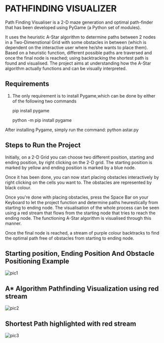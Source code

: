# PATHFINDING VISUALIZER

Path Finding Visualiser is a 2-D maze generation and optimal path-finder that has been developed using PyGame (a Python set of modules).

It uses the heuristic A-Star algorithm to determine paths between 2 nodes in a Two-Dimenstional Grid with some obstacles in between (which is dependent on the interactive user where he/she wants to place them). Based on a heuristic function, different possible paths are traversed and once the final node is reached; using backtracking the shortest path is found and visualised. The project aims at understanding how the A-Star algorithm actually functions and can be visually interpreted. 

## Requirements
1. The only requirement is to install Pygame,which can be done by either of the  following two commands

    pip install pygame

    python -m pip install pygame

After installing Pygame, simply run the command: python astar.py

## Steps to Run the Project

Initially, on a 2-D Grid you can choose two different position, starting and ending position, by right clicking on the 2-D grid. The starting position is marked by yellow and ending position is marked by a blue node.

Once it has been done, you can now start placing obstacles interactively by right clicking on the cells you want to. The obstacles are represented by black colour.

Once you're done with placing obstacles, press the Space Bar on your Keyboard to let the project function and determine paths heurestically from starting to ending node. The visualisation of the whole process can be seen using a red stream that flows from the starting node that tries to reach the ending node. The functioning A-Star algorithm is visualised through this manner.

Once the final node is reached, a stream of purple colour backtracks to find the optimal path free of obstacles from starting to ending node.

## Starting position, Ending Position And Obstacle Positioning Example

![pic1](https://user-images.githubusercontent.com/45738332/89524243-d9458400-d801-11ea-805d-52075f81cb45.JPG)

## A* Algorithm Pathfinding Visualization using red stream

![pic2](https://user-images.githubusercontent.com/45738332/89524441-36d9d080-d802-11ea-81dd-1ef50fb2dd95.JPG)

## Shortest Path highlighted with red stream

![pic3](https://user-images.githubusercontent.com/45738332/89524568-6c7eb980-d802-11ea-9c00-200c3975b414.JPG)
